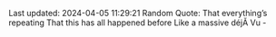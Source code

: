 Last updated: 2024-04-05 11:29:21
Random Quote: That everything’s repeating That this has all happened before Like a massive déjĂ  Vu - 